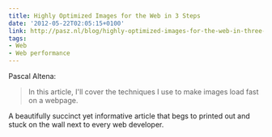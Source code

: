```yaml
---
title: Highly Optimized Images for the Web in 3 Steps
date: '2012-05-22T02:05:15+0100'
link: http://pasz.nl/blog/highly-optimized-images-for-the-web-in-three-steps/
tags:
- Web
- Web performance
---
```

Pascal Altena:

> In this article, I'll cover the techniques I use to make images load fast on a webpage.

A beautifully succinct yet informative article that begs to printed out and stuck on the wall next to every web developer.
